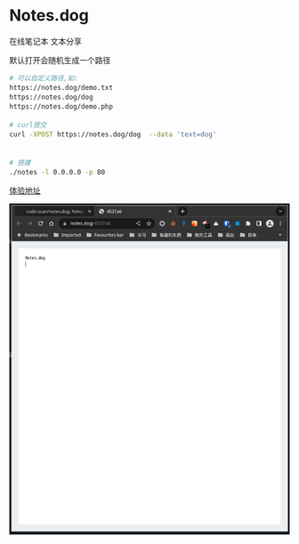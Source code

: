 # Notes.dog

在线笔记本 文本分享


默认打开会随机生成一个路径

```bash
# 可以自定义路径,如:
https://notes.dog/demo.txt 
https://notes.dog/dog  
https://notes.dog/demo.php

# curl提交
curl -XPOST https://notes.dog/dog  --data 'text=dog'


# 搭建
./notes -l 0.0.0.0 -p 80
```


[体验地址](https://notes.dog)


![img](img/index.png)